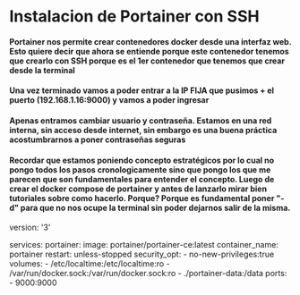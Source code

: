 # Instalacion de Portainer con SSH

#### Portainer nos permite crear contenedores docker desde una interfaz web. Esto quiere decir que ahora se entiende porque este contenedor tenemos que crearlo con SSH porque es el 1er contenedor que tenemos que crear desde la terminal

#### Una vez terminado vamos a poder entrar a la IP FIJA que pusimos + el puerto (192.168.1.16:9000) y vamos a poder ingresar

#### Apenas entramos cambiar usuario y contraseña. Estamos en una red interna, sin acceso desde internet, sin embargo es una buena práctica acostumbrarnos a poner contraseñas seguras 

#### Recordar que estamos poniendo concepto estratégicos por lo cual no pongo todos los pasos cronologicamente sino que pongo los que me parecen que son fundamentales para entender el concepto. Luego de crear el docker compose de portainer y antes de lanzarlo mirar bien tutoriales sobre como hacerlo. Porque? Porque es fundamental poner "-d" para que no nos ocupe la terminal sin poder dejarnos salir de la misma.

  version: '3'

  services:
    portainer:
      image: portainer/portainer-ce:latest
      container_name: portainer
      restart: unless-stopped
      security_opt:
        - no-new-privileges:true
      volumes:
        - /etc/localtime:/etc/localtime:ro
        - /var/run/docker.sock:/var/run/docker.sock:ro
        - ./portainer-data:/data
      ports:
        - 9000:9000
